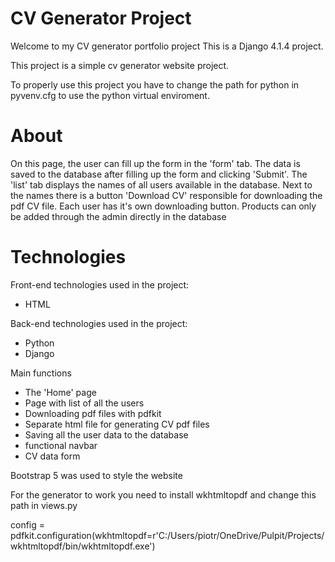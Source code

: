 # CV Generator Project
Welcome to my CV generator portfolio project
This is a Django 4.1.4 project.

This project is a simple cv generator website project.

To properly use this project you have to change the path for python in pyvenv.cfg to use the python virtual enviroment.

# About

On this page, the user can fill up the form in the 'form' tab. The data is saved to the database after filling up the form and clicking 'Submit'. 
The 'list' tab displays the names of all users available in the database. Next to the names there is a button 'Download CV' responsible for downloading the pdf CV file. 
Each user has it's own downloading button. Products can only be added through the admin directly in the database

# Technologies

Front-end technologies used in the project:
- HTML

Back-end technologies used in the project:
- Python
- Django

Main functions

- The 'Home' page
- Page with list of all the users
- Downloading pdf files with pdfkit
- Separate html file for generating CV pdf files
- Saving all the user data to the database
- functional navbar
- CV data form

Bootstrap 5 was used to style the website

For the generator to work you need to install wkhtmltopdf and change this path in views.py

config = pdfkit.configuration(wkhtmltopdf=r'C:/Users/piotr/OneDrive/Pulpit/Projects/wkhtmltopdf/bin/wkhtmltopdf.exe')
